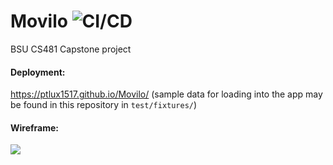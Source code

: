 # Movilo ![CI/CD](https://github.com/PTLux1517/Movilo/workflows/CI/badge.svg)
BSU CS481 Capstone project


#### Deployment:
https://ptlux1517.github.io/Movilo/
(sample data for loading into the app may be found in this repository in `test/fixtures/`)

#### Wireframe:
<img src="https://drive.google.com/uc?export=view&id=17jPsTX7J_bDDp0DaTn-C0XWKU70Gkpin">

